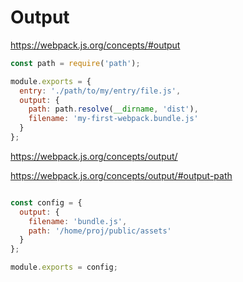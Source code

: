 # Output

https://webpack.js.org/concepts/#output


```js
const path = require('path');

module.exports = {
  entry: './path/to/my/entry/file.js',
  output: {
    path: path.resolve(__dirname, 'dist'),
    filename: 'my-first-webpack.bundle.js'
  }
};

```





https://webpack.js.org/concepts/output/

https://webpack.js.org/concepts/output/#output-path

```js

const config = {
  output: {
    filename: 'bundle.js',
    path: '/home/proj/public/assets'
  }
};

module.exports = config;

```












